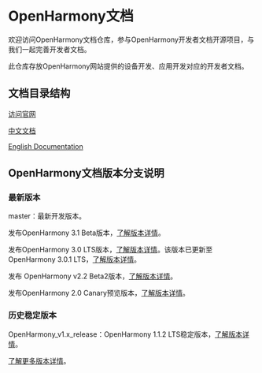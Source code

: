 # OpenHarmony文档

欢迎访问OpenHarmony文档仓库，参与OpenHarmony开发者文档开源项目，与我们一起完善开发者文档。

此仓库存放OpenHarmony网站提供的设备开发、应用开发对应的开发者文档。

## 文档目录结构

[访问官网](https://www.openharmony.cn/)

[中文文档](zh-cn/readme.md)

[English Documentation](en/readme.md)

## OpenHarmony文档版本分支说明

### 最新版本

master：最新开发版本。  

发布OpenHarmony 3.1 Beta版本，[了解版本详情](zh-cn/release-notes/OpenHarmony-v3.1-Beta.md)。

发布OpenHarmony 3.0 LTS版本，[了解版本详情](zh-cn/release-notes/OpenHarmony-v3.0-LTS.md)。该版本已更新至OpenHarmony 3.0.1 LTS，[了解版本详情](zh-cn/release-notes/OpenHarmony-v3.0.1-LTS.md)。

发布 OpenHarmony v2.2 Beta2版本，[了解版本详情](zh-cn/release-notes/OpenHarmony-v2.2-beta2.md)。

发布OpenHarmony 2.0 Canary预览版本，[了解版本详情](zh-cn/release-notes/OpenHarmony-2-0-Canary.md)。

### 历史稳定版本

OpenHarmony_v1.x_release：OpenHarmony 1.1.2 LTS稳定版本，[了解版本详情](zh-cn/release-notes/OpenHarmony-v1.1.2-LTS.md)。

[了解更多版本详情](zh-cn/release-notes/)。






